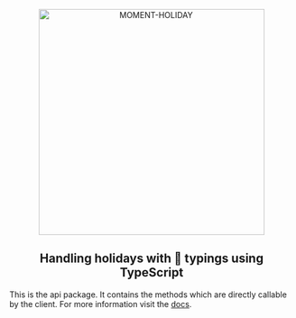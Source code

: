 <p align="center">
  <img alt="MOMENT-HOLIDAY" width="400px" src="https://nesto-software.github.io/moment-holiday/docs/assets/images/moment-holiday.png" />
</p>
<h2 align="center">Handling holidays with 💪 typings using TypeScript</h2>

This is the api package. It contains the methods which are directly callable by the client.
For more information visit the [docs](https://nesto-software.github.io/moment-holiday/docs/).